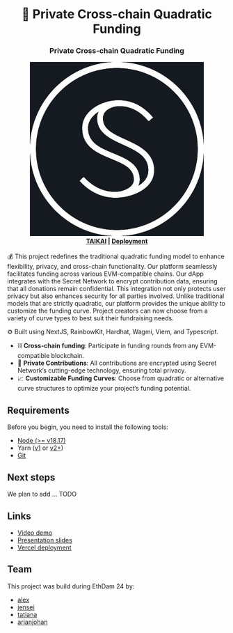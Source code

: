 <div align="center">
  <h1 align="center">💸 Private Cross-chain Quadratic Funding</h1>
  <h3>Private Cross-chain Quadratic Funding</h3>
  <img src="logo.jpg" alt="logo" /><br>
  <b><a href="https://taikai.network/cryptocanal/hackathons/ethdam2024/projects/cluxtb3ci00qaz301yt806bvw/idea">TAIKAI</a> | <a href="https://todo.io">Deployment</a></b>
</div>
<br>
💰 This project redefines the traditional quadratic funding model to enhance flexibility, privacy, and cross-chain functionality. Our platform seamlessly facilitates funding across various EVM-compatible chains. Our dApp integrates with the Secret Network to encrypt contribution data, ensuring that all donations remain confidential. This integration not only protects user privacy but also enhances security for all parties involved. Unlike traditional models that are strictly quadratic, our platform provides the unique ability to customize the funding curve. Project creators can now choose from a variety of curve types to best suit their fundraising needs.

⚙️ Built using NextJS, RainbowKit, Hardhat, Wagmi, Viem, and Typescript.

- ⛓️ **Cross-chain funding**: Participate in funding rounds from any EVM-compatible blockchain.
- 🔏 **Private Contributions**: All contributions are encrypted using Secret Network’s cutting-edge technology, ensuring total privacy.
- 📈 **Customizable Funding Curves**: Choose from quadratic or alternative curve structures to optimize your project’s funding potential.

## Requirements

Before you begin, you need to install the following tools:

- [Node (>= v18.17)](https://nodejs.org/en/download/)
- Yarn ([v1](https://classic.yarnpkg.com/en/docs/install/) or [v2+](https://yarnpkg.com/getting-started/install))
- [Git](https://git-scm.com/downloads)

<!-- ## Quickstart

To get started with Scaffold-ETH 2, follow the steps below:

1. Clone this repo & install dependencies

```
git clone https://github.com/scaffold-eth/scaffold-eth-2.git
cd scaffold-eth-2
yarn install
```

2. Run a local network in the first terminal:

```
yarn chain
```

This command starts a local Ethereum network using Hardhat. The network runs on your local machine and can be used for testing and development. You can customize the network configuration in `hardhat.config.ts`.

3. On a second terminal, deploy the test contract:

```
yarn deploy
```

This command deploys a test smart contract to the local network. The contract is located in `packages/hardhat/contracts` and can be modified to suit your needs. The `yarn deploy` command uses the deploy script located in `packages/hardhat/deploy` to deploy the contract to the network. You can also customize the deploy script.

4. On a third terminal, start your NextJS app:

```
yarn start
```

Visit your app on: `http://localhost:3000`. You can interact with your smart contract using the `Debug Contracts` page. You can tweak the app config in `packages/nextjs/scaffold.config.ts`.

Run smart contract test with `yarn hardhat:test`

- Edit your smart contract `YourContract.sol` in `packages/hardhat/contracts`
- Edit your frontend in `packages/nextjs/pages`
- Edit your deployment scripts in `packages/hardhat/deploy` -->

## Next steps

We plan to add ... TODO

## Links

- [Video demo]()
- [Presentation slides]()
- [Vercel deployment]()

## Team

This project was build during EthDam 24 by:

- [alex]()
- [jensei](https://x.com/jensei_)
- [tatiana](https://x.com/ilge_ustun/)
- [arjanjohan](https://x.com/arjanjohan/)
